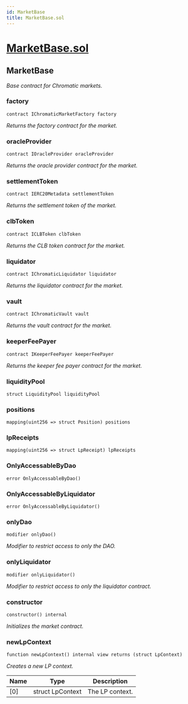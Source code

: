 ```yaml
---
id: MarketBase
title: MarketBase.sol
---
```

# [MarketBase.sol](https://github.com/chromatic-protocol/contracts/tree/main/contracts/core/base/market/MarketBase.sol)

## MarketBase

_Base contract for Chromatic markets._

### factory

```solidity
contract IChromaticMarketFactory factory
```

_Returns the factory contract for the market._

### oracleProvider

```solidity
contract IOracleProvider oracleProvider
```

_Returns the oracle provider contract for the market._

### settlementToken

```solidity
contract IERC20Metadata settlementToken
```

_Returns the settlement token of the market._

### clbToken

```solidity
contract ICLBToken clbToken
```

_Returns the CLB token contract for the market._

### liquidator

```solidity
contract IChromaticLiquidator liquidator
```

_Returns the liquidator contract for the market._

### vault

```solidity
contract IChromaticVault vault
```

_Returns the vault contract for the market._

### keeperFeePayer

```solidity
contract IKeeperFeePayer keeperFeePayer
```

_Returns the keeper fee payer contract for the market._

### liquidityPool

```solidity
struct LiquidityPool liquidityPool
```

### positions

```solidity
mapping(uint256 => struct Position) positions
```

### lpReceipts

```solidity
mapping(uint256 => struct LpReceipt) lpReceipts
```

### OnlyAccessableByDao

```solidity
error OnlyAccessableByDao()
```

### OnlyAccessableByLiquidator

```solidity
error OnlyAccessableByLiquidator()
```

### onlyDao

```solidity
modifier onlyDao()
```

_Modifier to restrict access to only the DAO._

### onlyLiquidator

```solidity
modifier onlyLiquidator()
```

_Modifier to restrict access to only the liquidator contract._

### constructor

```solidity
constructor() internal
```

_Initializes the market contract._

### newLpContext

```solidity
function newLpContext() internal view returns (struct LpContext)
```

_Creates a new LP context._

| Name | Type | Description |
| ---- | ---- | ----------- |
| [0] | struct LpContext | The LP context. |

